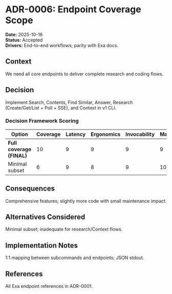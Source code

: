 # ADR-0006: Endpoint Coverage Scope

**Date:** 2025-10-16  
**Status:** Accepted  
**Drivers:** End-to-end workflows; parity with Exa docs.

## Context

We need all core endpoints to deliver complete research and coding flows.

## Decision

Implement Search, Contents, Find Similar, Answer, Research (Create/Get/List + Poll + SSE), and Context in v1 CLI.

### Decision Framework Scoring

| Option                       | Coverage | Latency | Ergonomics | Invocability | Maintenance | Extensibility | Weighted |
|------------------------------|----------|---------|------------|--------------|-------------|---------------|----------|
| **Full coverage (FINAL)**    | 10       | 9       | 9          | 9            | 9           | 9             | 9.25     |
| Minimal subset               | 6        | 9       | 8          | 9            | 10          | 7             | 7.95     |

## Consequences

Comprehensive features; slightly more code with small maintenance impact.

## Alternatives Considered

Minimal subset; inadequate for research/Context flows.

## Implementation Notes

1:1 mapping between subcommands and endpoints; JSON stdout.

## References

All Exa endpoint references in ADR-0001.
